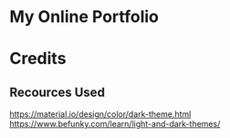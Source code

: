 # My Online Portfolio


# Credits

## Recources Used
https://material.io/design/color/dark-theme.html
https://www.befunky.com/learn/light-and-dark-themes/